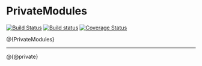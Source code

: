 # PrivateModules

[![Build Status](https://travis-ci.org/MichaelHatherly/PrivateModules.jl.svg?branch=master)](https://travis-ci.org/MichaelHatherly/PrivateModules.jl)
[![Build status](https://ci.appveyor.com/api/projects/status/4w78oghp9pdqtguy?svg=true)](https://ci.appveyor.com/project/MichaelHatherly/privatemodules-jl)
[![Coverage Status](http://codecov.io/github/MichaelHatherly/PrivateModules.jl/coverage.svg?branch=master)](http://codecov.io/github/MichaelHatherly/PrivateModules.jl?branch=master)

@{PrivateModules}

<hr/>

@{@private}
